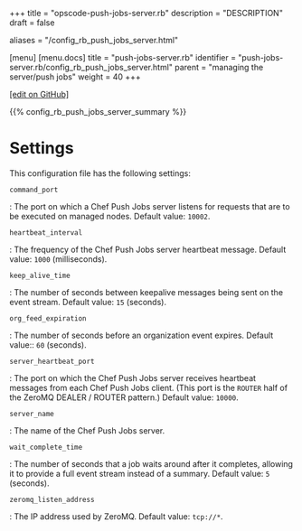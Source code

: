 +++
title = "opscode-push-jobs-server.rb"
description = "DESCRIPTION"
draft = false

aliases = "/config_rb_push_jobs_server.html"

[menu]
  [menu.docs]
    title = "push-jobs-server.rb"
    identifier = "push-jobs-server.rb/config_rb_push_jobs_server.html"
    parent = "managing the server/push jobs"
    weight = 40
+++    

[\[edit on
GitHub\]](https://github.com/chef/chef-web-docs/blob/master/chef_master/source/config_rb_push_jobs_server.rst)

{{% config_rb_push_jobs_server_summary %}}

Settings
========

This configuration file has the following settings:

`command_port`

:   The port on which a Chef Push Jobs server listens for requests that
    are to be executed on managed nodes. Default value: `10002`.

`heartbeat_interval`

:   The frequency of the Chef Push Jobs server heartbeat message.
    Default value: `1000` (milliseconds).

`keep_alive_time`

:   The number of seconds between keepalive messages being sent on the
    event stream. Default value: `15` (seconds).

`org_feed_expiration`

:   The number of seconds before an organization event expires. Default
    value:: `60` (seconds).

`server_heartbeat_port`

:   The port on which the Chef Push Jobs server receives heartbeat
    messages from each Chef Push Jobs client. (This port is the `ROUTER`
    half of the ZeroMQ DEALER / ROUTER pattern.) Default value: `10000`.

`server_name`

:   The name of the Chef Push Jobs server.

`wait_complete_time`

:   The number of seconds that a job waits around after it completes,
    allowing it to provide a full event stream instead of a summary.
    Default value: `5` (seconds).

`zeromq_listen_address`

:   The IP address used by ZeroMQ. Default value: `tcp://*`.
